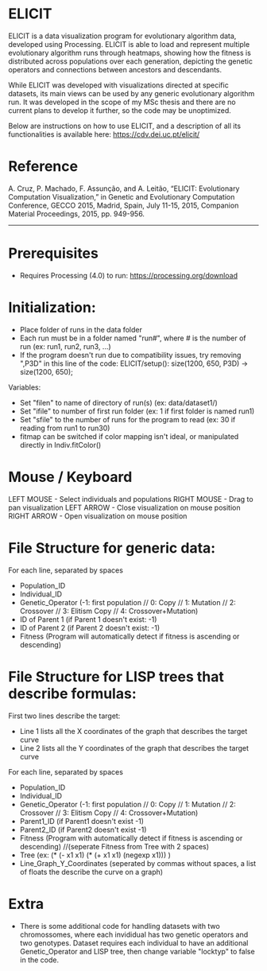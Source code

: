 # ELICIT

ELICIT is a data visualization program for evolutionary algorithm data, developed using Processing. ELICIT is able to load and represent multiple evolutionary algorithm runs through heatmaps, showing how the fitness is distributed across populations over each generation, depicting the genetic operators and connections between ancestors and descendants.

While ELICIT was developed with visualizations directed at specific datasets, its main views can be used by any generic evolutionary algorithm run. It was developed in the scope of my MSc thesis and there are no current plans to develop it further, so the code may be unoptimized.

Below are instructions on how to use ELICIT, and a description of all its functionalities is available here: https://cdv.dei.uc.pt/elicit/


# Reference
A. Cruz, P. Machado, F. Assunção, and A. Leitão, “ELICIT: Evolutionary Computation Visualization,” in Genetic and Evolutionary Computation Conference, GECCO 2015, Madrid, Spain, July 11-15, 2015, Companion Material Proceedings, 2015, pp. 949-956. 


-----------------------------------------------------------------------------------------------------------


# Prerequisites

- Requires Processing (4.0) to run: https://processing.org/download


# Initialization:

- Place folder of runs in the data folder
- Each run must be in a folder named "run#", where # is the number of run (ex: run1, run2, run3, ...)
- If the program doesn't run due to compatibility issues, try removing ",P3D" in this line of the code:
ELICIT/setup(): size(1200, 650, P3D) -> size(1200, 650);

Variables:
- Set "filen" to name of directory of run(s) (ex: data/dataset1/)
- Set "ifile" to number of first run folder (ex: 1 if first folder is named run1)
- Set "sfile" to the number of runs for the program to read (ex: 30 if reading from run1 to run30)
- fitmap can be switched if color mapping isn't ideal, or manipulated directly in Indiv.fitColor()


# Mouse / Keyboard

LEFT MOUSE - Select individuals and populations
RIGHT MOUSE - Drag to pan visualization
LEFT ARROW - Close visualization on mouse position
RIGHT ARROW - Open visualization on mouse position


# File Structure for generic data:

For each line, separated by spaces
 - Population_ID
 - Individual_ID
 - Genetic_Operator (-1: first population // 0: Copy // 1: Mutation // 2: Crossover // 3: Elitism Copy // 4: Crossover+Mutation)
 - ID of Parent 1 (if Parent 1 doesn't exist: -1)
 - ID of Parent 2 (if Parent 2 doesn't exist: -1)
 - Fitness (Program will automatically detect if fitness is ascending or descending)




# File Structure for LISP trees that describe formulas:

First two lines describe the target:
- Line 1 lists all the X coordinates of the graph that describes the target curve
- Line 2 lists all the Y coordinates of the graph that describes the target curve

For each line, separated by spaces
 - Population_ID
 - Individual_ID
 - Genetic_Operator (-1: first population // 0: Copy // 1: Mutation // 2: Crossover // 3: Elitism Copy // 4: Crossover+Mutation)
 - Parent1_ID (if Parent1 doesn't exist -1)
 - Parent2_ID (if Parent2 doesn't exist -1)
 - Fitness (Program with automatically detect if fitness is ascending or descending)
//(seperate Fitness from Tree with 2 spaces)
 - Tree (ex:   (* (- x1 x1) (* (+ x1 x1) (negexp x1)))  )
 - Line_Graph_Y_Coordinates (seperated by commas without spaces, a list of floats the describe the curve on a graph)


# Extra

- There is some additional code for handling datasets with two chromossomes, where each invididual has two genetic operators and two genotypes. Dataset requires each individual to have an additional Genetic_Operator and LISP tree, then change variable "locktyp" to false in the code.
